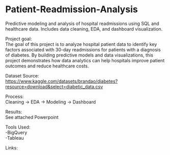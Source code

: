 # Patient-Readmission-Analysis
Predictive modeling and analysis of hospital readmissions using SQL and healthcare data. Includes data cleaning, EDA, and dashboard visualization.

Project goal:<br>
The goal of this project is to analyze hospital patient data to identify key factors associated with 30-day readmissions for patients with a diagnosis of diabetes. By building predictive models and data visualizations, this project demonstrates how data analytics can help hospitals improve patient outcomes and reduce healthcare costs.

Dataset Source:<br>
https://www.kaggle.com/datasets/brandao/diabetes?resource=download&select=diabetic_data.csv

Process:<br>
Cleaning -> EDA -> Modeling -> Dashboard

Results:<br>
See attached Powerpoint

Tools Used:<br>
-BigQuery<br>
-Tableau

Links:<br>
